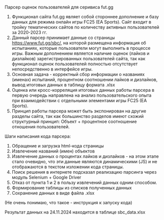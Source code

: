 Парсер оценок пользователей для серивиса fut.gg

1. Функционал сайта fut.gg являет собой стороннее дополнение и базу данных для режима онлайн игры FC25 (EA Sports). Сайт входит в тройку тематических сайтов по количеству активных пользователей за 2020-2023 гг.
2. Данный парсер принимает данные со страницы https://www.fut.gg/sbc/, на которой размещена информация об испытаниях, которые пользователи могут выполнить в процессе игры. Важным дополнением является наличие оценок (лайков и дизлайков) зарегистрированных пользователей сайта, так как функционал оценок пользователей полностью отсутствует непосредственно в интерфейсе игры.
3. Основная задача - корректный сбор информации о названиях (именах) испытаний, процентном соотношении лайков и дизлайков, вывод итоговых данных в таблицу формата .xlsx
4. Оценка или кросс-корреляция итоговых данных работы парсера в первую очередь направлена на анализ пользовательского опыта при взаимодействии с отдельными элементами игры FC25 (EA Sports).
5. Принцип работы парсера может быть экспонирован на другие разделы сайта, так как большинство разделов имеют схожий структурный принцип: Объект + процентное соотношение отношения пользователей.


Шаги написания кода парсера:
1. Обращение и загрузка html-кода страницы
2. Извлечение названий (имен) объектов
3. Извлечение данных о процентах лайков и дизлайков - на этом этапе стало очевидно, что эти данные являются динамическими (JS) и не отображаются в текстом изложении кода страницы.
4. Поиск решения в интернете подсказал реализацию парсинга через модуль Selenium + Google Driver
5. Отказ от пункта 1 и 2 в пользу извлечений данных одним способом.
6. Формирование таблицы из списков полученных данных
7. Сохранение данных в виде файла .xlsx

(Не очень понимаю, что такое - инструкция к запуску кода)

Результат данных на 24.11.2024 находится в таблице sbc_data.xlsx